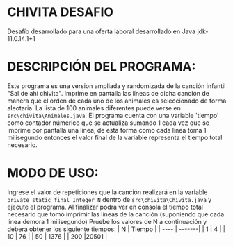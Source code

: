 # CHIVITA DESAFIO
Desafío desarrollado para una oferta laboral desarrollado en Java jdk-11.0.14.1+1

# DESCRIPCIÓN DEL PROGRAMA: 
Este programa es una version ampliada y
randomizada de la canción infantil "Sal de ahí chivita". Imprime en
pantalla las lineas de dicha canción de manera que el orden de cada uno
de los animales es seleccionado de forma aleotaria. La lista de 100
animales diferentes puede verse en ``src\chivita\Animales.java``. El programa cuenta
con una variable 'tiempo' como contador númerico que se actualiza sumando
1 cada vez que se imprime por pantalla una linea, de esta forma como cada
linea toma 1 milisegundo entonces el valor final de la variable
representa el tiempo total necesario.

# MODO DE USO:
Ingrese el valor de repeticiones que la canción realizará
en la variable ``private static final Integer N`` dentro de ``src\chivita\Chivita.java`` y ejecute el programa. Al finalizar podra ver en
consola el tiempo total necesario que tomó imprimir las lineas de la
canción (suponiendo que cada linea demora 1 milisegundo) Pruebe los valores de N a continuación y deberá obtener los siguiente tiempos:
| N    | Tiempo |
| ---- | -------|
| 1    | 4      |
| 10   | 76     |
| 50   | 1376   |
| 200  |20501   |
